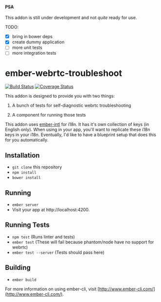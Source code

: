 #### PSA

This addon is still under development and not *quite* ready for use.

TODO:
* [x] bring in bower deps
* [x] create dummy application
* [ ] more unit tests
* [ ] more integration tests

# ember-webrtc-troubleshoot

[![Build Status](https://travis-ci.org/MyPureCloud/ember-webrtc-troubleshoot.svg?branch=master)](https://travis-ci.org/MyPureCloud/ember-webrtc-troubleshoot)
[![Coverage Status](https://coveralls.io/repos/github/MyPureCloud/ember-webrtc-troubleshoot/badge.svg?branch=master)](https://coveralls.io/github/MyPureCloud/ember-webrtc-troubleshoot)

This addon is designed to provide you with two things:

1. A bunch of tests for self-diagnostic webrtc troubleshooting

2. A component for running those tests

This addon uses [ember-intl](https://github.com/yahoo/ember-intl) for i18n. It has it's own collection of keys (in English only). When using in your app, you'll want to replicate these i18n keys in your i18n. Eventually, I'd like to have a blueprint setup that does this for you automatically.

## Installation

* `git clone` this repository
* `npm install`
* `bower install`

## Running

* `ember server`
* Visit your app at http://localhost:4200.

## Running Tests

* `npm test` (Runs linter and tests)
* `ember test` (These will fail because phantom/node have no support for webrtc)
* `ember test --server` (Tests should pass here)

## Building

* `ember build`

For more information on using ember-cli, visit [http://www.ember-cli.com/](http://www.ember-cli.com/).
